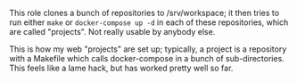 This role clones a bunch of repositories to /srv/workspace; it then tries to
run either `make` or `docker-compose up -d` in each of these repositories,
which are called "projects". Not really usable by anybody else.

This is how my web "projects" are set up; typically, a project is a repository
with a Makefile which calls docker-compose in a bunch of sub-directories. This
feels like a lame hack, but has worked pretty well so far.
